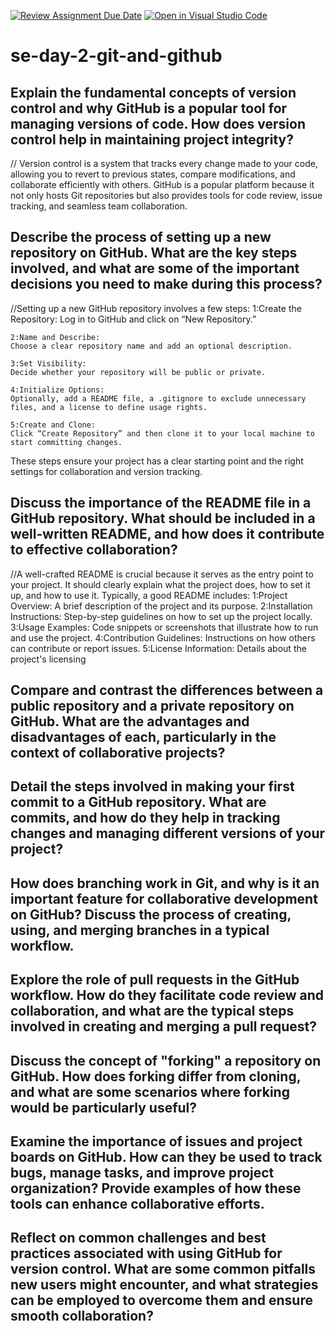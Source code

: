 [![Review Assignment Due Date](https://classroom.github.com/assets/deadline-readme-button-22041afd0340ce965d47ae6ef1cefeee28c7c493a6346c4f15d667ab976d596c.svg)](https://classroom.github.com/a/8wgCKhpZ)
[![Open in Visual Studio Code](https://classroom.github.com/assets/open-in-vscode-2e0aaae1b6195c2367325f4f02e2d04e9abb55f0b24a779b69b11b9e10269abc.svg)](https://classroom.github.com/online_ide?assignment_repo_id=18576307&assignment_repo_type=AssignmentRepo)
# se-day-2-git-and-github
## Explain the fundamental concepts of version control and why GitHub is a popular tool for managing versions of code. How does version control help in maintaining project integrity?
  // Version control is a system that tracks every change made to your code, allowing you to revert to previous states, compare modifications, and collaborate efficiently with others. 
    GitHub is a popular platform because it not only hosts Git repositories but also provides tools for code review, issue tracking, and seamless team collaboration.

## Describe the process of setting up a new repository on GitHub. What are the key steps involved, and what are some of the important decisions you need to make during this process?
  //Setting up a new GitHub repository involves a few steps:
    1:Create the Repository:
    Log in to GitHub and click on “New Repository.”
    
    2:Name and Describe:
    Choose a clear repository name and add an optional description.
    
    3:Set Visibility:
    Decide whether your repository will be public or private.
    
    4:Initialize Options:
    Optionally, add a README file, a .gitignore to exclude unnecessary files, and a license to define usage rights.
    
    5:Create and Clone:
    Click “Create Repository” and then clone it to your local machine to start committing changes.
These steps ensure your project has a clear starting point and the right settings for collaboration and version tracking.

## Discuss the importance of the README file in a GitHub repository. What should be included in a well-written README, and how does it contribute to effective collaboration?
  //A well-crafted README is crucial because it serves as the entry point to your project. It should clearly explain what the project does, how to set it up, and how to use it. 
  Typically, a good README includes:
    1:Project Overview: A brief description of the project and its purpose.
    2:Installation Instructions: Step-by-step guidelines on how to set up the project locally.
    3:Usage Examples: Code snippets or screenshots that illustrate how to run and use the project.
    4:Contribution Guidelines: Instructions on how others can contribute or report issues.
    5:License Information: Details about the project's licensing
## Compare and contrast the differences between a public repository and a private repository on GitHub. What are the advantages and disadvantages of each, particularly in the context of collaborative projects?

## Detail the steps involved in making your first commit to a GitHub repository. What are commits, and how do they help in tracking changes and managing different versions of your project?

## How does branching work in Git, and why is it an important feature for collaborative development on GitHub? Discuss the process of creating, using, and merging branches in a typical workflow.

## Explore the role of pull requests in the GitHub workflow. How do they facilitate code review and collaboration, and what are the typical steps involved in creating and merging a pull request?

## Discuss the concept of "forking" a repository on GitHub. How does forking differ from cloning, and what are some scenarios where forking would be particularly useful?

## Examine the importance of issues and project boards on GitHub. How can they be used to track bugs, manage tasks, and improve project organization? Provide examples of how these tools can enhance collaborative efforts.

## Reflect on common challenges and best practices associated with using GitHub for version control. What are some common pitfalls new users might encounter, and what strategies can be employed to overcome them and ensure smooth collaboration?
